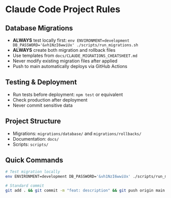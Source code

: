 # Claude Code Project Rules

## Database Migrations
- **ALWAYS** test locally first: `env ENVIRONMENT=development DB_PASSWORD='&vh1NzI6wwiUx' ./scripts/run_migrations.sh`
- **ALWAYS** create both migration and rollback files
- Use templates from `docs/CLAUDE_MIGRATIONS_CHEATSHEET.md`
- Never modify existing migration files after applied
- Push to main automatically deploys via GitHub Actions

## Testing & Deployment
- Run tests before deployment: `npm test` or equivalent
- Check production after deployment
- Never commit sensitive data

## Project Structure
- Migrations: `migrations/database/` and `migrations/rollbacks/`
- Documentation: `docs/`
- Scripts: `scripts/`

## Quick Commands
```bash
# Test migration locally
env ENVIRONMENT=development DB_PASSWORD='&vh1NzI6wwiUx' ./scripts/run_migrations.sh

# Standard commit
git add . && git commit -m "feat: description" && git push origin main
```